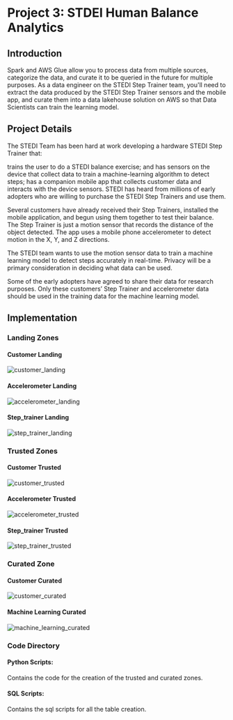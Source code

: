 # Project 3: STDEI Human Balance Analytics

## Introduction
Spark and AWS Glue allow you to process data from multiple sources, categorize the data, and curate it to be queried in the future for multiple purposes. As a data engineer on the STEDI Step Trainer team, you'll need to extract the data produced by the STEDI Step Trainer sensors and the mobile app, and curate them into a data lakehouse solution on AWS so that Data Scientists can train the learning model.

## Project Details
The STEDI Team has been hard at work developing a hardware STEDI Step Trainer that:

trains the user to do a STEDI balance exercise;
and has sensors on the device that collect data to train a machine-learning algorithm to detect steps;
has a companion mobile app that collects customer data and interacts with the device sensors.
STEDI has heard from millions of early adopters who are willing to purchase the STEDI Step Trainers and use them.

Several customers have already received their Step Trainers, installed the mobile application, and begun using them together to test their balance. The Step Trainer is just a motion sensor that records the distance of the object detected. The app uses a mobile phone accelerometer to detect motion in the X, Y, and Z directions.

The STEDI team wants to use the motion sensor data to train a machine learning model to detect steps accurately in real-time. Privacy will be a primary consideration in deciding what data can be used.

Some of the early adopters have agreed to share their data for research purposes. Only these customers’ Step Trainer and accelerometer data should be used in the training data for the machine learning model.

## Implementation

### Landing Zones

#### Customer Landing

![customer_landing](https://github.com/Pawan5910/Udacity_STEDI_project/assets/95497950/e27d6e17-1c8d-49ce-92a0-289e339afa51)

#### Accelerometer Landing

![accelerometer_landing](https://github.com/Pawan5910/Udacity_STEDI_project/assets/95497950/17b656f8-419f-48a6-8f3b-67cfa8fb4825)

#### Step_trainer Landing

![step_trainer_landing](https://github.com/Pawan5910/Udacity_STEDI_project/assets/95497950/e390dece-f566-4e2a-9fe9-77a02ce43aaf)

### Trusted Zones

#### Customer Trusted

![customer_trusted](https://github.com/Pawan5910/Udacity_STEDI_project/assets/95497950/f536fdc1-30c0-4234-9883-3c12de93b7c2)

#### Accelerometer Trusted

![accelerometer_trusted](https://github.com/Pawan5910/Udacity_STEDI_project/assets/95497950/c942a474-a6b1-45ab-b865-937e6878f3c0)

####  Step_trainer Trusted

![step_trainer_trusted](https://github.com/Pawan5910/Udacity_STEDI_project/assets/95497950/153c8010-f02f-40a2-9fab-4a1d35d5e508)

### Curated Zone

#### Customer Curated

![customer_curated](https://github.com/Pawan5910/Udacity_STEDI_project/assets/95497950/20163ed2-7506-4372-9727-ccb05fde8ded)

#### Machine Learning Curated

![machine_learning_curated](https://github.com/Pawan5910/Udacity_STEDI_project/assets/95497950/d6292d79-8216-474a-9fc2-885d091e4edd)

### Code Directory

#### Python Scripts: 
Contains the code for the creation of the trusted and curated zones.

#### SQL Scripts:
Contains the sql scripts for all the table creation.













